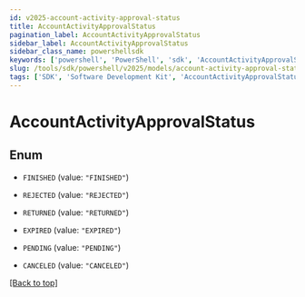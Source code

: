 ```yaml
---
id: v2025-account-activity-approval-status
title: AccountActivityApprovalStatus
pagination_label: AccountActivityApprovalStatus
sidebar_label: AccountActivityApprovalStatus
sidebar_class_name: powershellsdk
keywords: ['powershell', 'PowerShell', 'sdk', 'AccountActivityApprovalStatus', 'V2025AccountActivityApprovalStatus'] 
slug: /tools/sdk/powershell/v2025/models/account-activity-approval-status
tags: ['SDK', 'Software Development Kit', 'AccountActivityApprovalStatus', 'V2025AccountActivityApprovalStatus']
---
```



# AccountActivityApprovalStatus

## Enum


* `FINISHED` (value: `"FINISHED"`)

* `REJECTED` (value: `"REJECTED"`)

* `RETURNED` (value: `"RETURNED"`)

* `EXPIRED` (value: `"EXPIRED"`)

* `PENDING` (value: `"PENDING"`)

* `CANCELED` (value: `"CANCELED"`)


[[Back to top]](#) 

